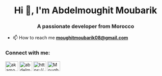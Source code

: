 <h1 align="center">Hi 👋, I'm Abdelmoughit Moubarik</h1>
<h3 align="center">A passionate developer from Morocco</h3>


- 📫 How to reach me **moughitmoubarik08@gmail.com**

<h3 align="left">Connect with me:</h3>
<p align="left">
<a href="https://twitter.com/akamoughit" target="blank"><img align="center" src="https://raw.githubusercontent.com/rahuldkjain/github-profile-readme-generator/master/src/images/icons/Social/twitter.svg" alt="akamoughit" height="30" width="40" /></a>
<a href="https://www.linkedin.com/in/abdelmoughit-moubarik-b258671a5" target="blank"><img align="center" src="https://raw.githubusercontent.com/rahuldkjain/github-profile-readme-generator/master/src/images/icons/Social/linked-in-alt.svg" alt="abdelmoughit moubarik" height="30" width="40" /></a>
<a href="https://www.instagram.com/mo.ughiit/" target="blank"><img align="center" src="https://raw.githubusercontent.com/rahuldkjain/github-profile-readme-generator/master/src/images/icons/Social/instagram.svg" alt="https://www.instagram.com/m0ughit/" height="30" width="40" /></a>
<a href="https://discord.gg/Moughit#8537" target="blank"><img align="center" src="https://raw.githubusercontent.com/rahuldkjain/github-profile-readme-generator/master/src/images/icons/Social/discord.svg" alt="Moughit#8537" height="30" width="40" /></a>
</p>
